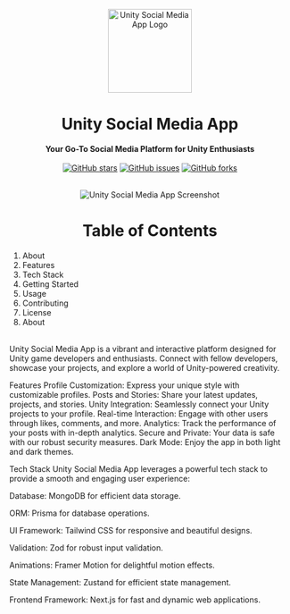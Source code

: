 <p align="center">
  <img src="https://github.com/Shreyas-29/unity/assets/111555846/acd3f23c-c5e4-4545-8ad1-615fd27176d5" alt="Unity Social Media App Logo" width="150" height="150">
<!--   (https://github.com/Shreyas-29/unity/assets/111555846/acd3f23c-c5e4-4545-8ad1-615fd27176d5) -->
</p>
<h1 align="center">Unity Social Media App</h1>
<div align="center">
  <strong>Your Go-To Social Media Platform for Unity Enthusiasts</strong>
</div>
<br />
<div align="center">
  <a href="https://github.com/Shreyas-29/unity-social-media-app/stargazers"><img alt="GitHub stars" src="https://img.shields.io/github/stars/your-username/unity-social-media-app?style=for-the-badge"></a>
  <a href="https://github.com/Shreyas-29/unity-social-media-app/issues"><img alt="GitHub issues" src="https://img.shields.io/github/issues/your-username/unity-social-media-app?style=for-the-badge"></a>
  <a href="https://github.com/Shreyas-29/unity-social-media-app/network"><img alt="GitHub forks" src="https://img.shields.io/github/forks/your-username/unity-social-media-app?style=for-the-badge"></a>
</div>
<br />
<p align="center">
  <img src="https://github.com/Shreyas-29/unity/assets/111555846/c168010a-caad-4dd1-8b16-6e34872de8a4" alt="Unity Social Media App Screenshot">
</p>
<h1 align="center">Table of Contents</h1>

1. About
2. Features
3. Tech Stack
4. Getting Started
5. Usage
6. Contributing
7. License
8. About
<br />
Unity Social Media App is a vibrant and interactive platform designed for Unity game developers and enthusiasts. Connect with fellow developers, showcase your projects, and explore a world of Unity-powered creativity.

Features
Profile Customization: Express your unique style with customizable profiles.
Posts and Stories: Share your latest updates, projects, and stories.
Unity Integration: Seamlessly connect your Unity projects to your profile.
Real-time Interaction: Engage with other users through likes, comments, and more.
Analytics: Track the performance of your posts with in-depth analytics.
Secure and Private: Your data is safe with our robust security measures.
Dark Mode: Enjoy the app in both light and dark themes.
<p align="center">
<!--   <img src="feed.png" alt="Feed"> -->
</p>
Tech Stack
Unity Social Media App leverages a powerful tech stack to provide a smooth and engaging user experience:

Database: MongoDB for efficient data storage. 

ORM: Prisma for database operations.

UI Framework: Tailwind CSS for responsive and beautiful designs.

Validation: Zod for robust input validation.

Animations: Framer Motion for delightful motion effects.

State Management: Zustand for efficient state management.

Frontend Framework: Next.js for fast and dynamic web applications.

<p align="center">
<!--   <img src="tech-stack.png" alt="Tech Stack"> -->
</p>
